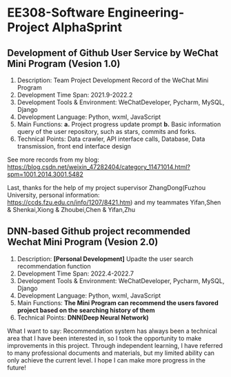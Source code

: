 # EE308-Software Engineering-Project AlphaSprint

## Development of Github User Service by WeChat Mini Program (Vesion 1.0)

1. Description: Team Project Development Record of the WeChat Mini Program  
2. Development Time Span: 2021.9-2022.2
3. Development Tools & Environment: WeChatDeveloper, Pycharm, MySQL, Django
4. Development Language: Python, wxml, JavaScript
5. Main Functions: **a.** Project progress update prompt **b.** Basic information query of the user repository, such as stars, commits and forks.
6. Technical Points: Data crawler, API interface calls, Database, Data transmission, front end interface design

See more records from my blog: https://blog.csdn.net/weixin_47282404/category_11471014.html?spm=1001.2014.3001.5482

Last, thanks for the help of my project supervisor ZhangDong(Fuzhou University, personal information: https://ccds.fzu.edu.cn/info/1207/8421.htm) and my teammates Yifan,Shen & Shenkai,Xiong & Zhoubei,Chen & Yifan,Zhu

## DNN-based Github project recommended Wechat Mini Program (Vesion 2.0)

1. Description: **[Personal Development]** Upadte the user search recommendation function 
2. Development Time Span: 2022.4-2022.7
3. Development Tools & Environment: WeChatDeveloper, Pycharm, MySQL, Django
4. Development Language: Python, wxml, JavaScript 
5. Main Functions: **The Mini Program can recommend the users favored project based on the searching history of them**
6. Technical Points: **DNN(Deep Neural Network)**

What I want to say: Recommendation system has always been a technical area that I have been interested in, so I took the opportunity to make improvements in this project. Through independent learning, I have referred to many professional documents and materials, but my limited ability can only achieve the current level. I hope I can make more progress in the future!
